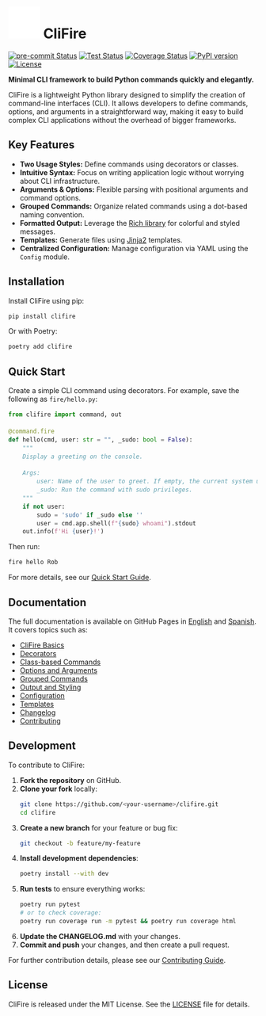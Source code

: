 # ![CliFire Logo](docs/docs/assets/logo-for-readme.svg) CliFire

[![pre-commit Status](https://github.com/rlizana/clifire/actions/workflows/pre-commit.yml/badge.svg)](https://github.com/rlizana/clifire/actions/workflows/pre-commit.yml)
[![Test Status](https://github.com/rlizana/clifire/actions/workflows/test.yml/badge.svg)](https://github.com/rlizana/clifire/actions/workflows/test.yml)
[![Coverage Status](https://coveralls.io/repos/github/rlizana/clifire/badge.svg?branch=main)](https://coveralls.io/github/rlizana/clifire?branch=main)
[![PyPI version](https://badge.fury.io/py/clifire.svg)](https://badge.fury.io/py/clifire)
[![License](https://img.shields.io/badge/License-MIT-blue.svg)](https://opensource.org/licenses/MIT)

**Minimal CLI framework to build Python commands quickly and elegantly.**

CliFire is a lightweight Python library designed to simplify the creation of command-line interfaces (CLI). It allows developers to define commands, options, and arguments in a straightforward way, making it easy to build complex CLI applications without the overhead of bigger frameworks.

## Key Features

- **Two Usage Styles:** Define commands using decorators or classes.
- **Intuitive Syntax:** Focus on writing application logic without worrying about CLI infrastructure.
- **Arguments & Options:** Flexible parsing with positional arguments and command options.
- **Grouped Commands:** Organize related commands using a dot-based naming convention.
- **Formatted Output:** Leverage the [Rich library](https://rich.readthedocs.io/) for colorful and styled messages.
- **Templates:** Generate files using [Jinja2](https://jinja.palletsprojects.com/) templates.
- **Centralized Configuration:** Manage configuration via YAML using the `Config` module.

## Installation

Install CliFire using pip:

```bash
pip install clifire
```

Or with Poetry:

```bash
poetry add clifire
```

## Quick Start

Create a simple CLI command using decorators. For example, save the following as `fire/hello.py`:

```python
from clifire import command, out

@command.fire
def hello(cmd, user: str = "", _sudo: bool = False):
    """
    Display a greeting on the console.

    Args:
        user: Name of the user to greet. If empty, the current system user is used.
        _sudo: Run the command with sudo privileges.
    """
    if not user:
        sudo = 'sudo' if _sudo else ''
        user = cmd.app.shell(f"{sudo} whoami").stdout
    out.info(f'Hi {user}!')
```

Then run:

```bash
fire hello Rob
```

For more details, see our [Quick Start Guide](https://rlizana.github.io/clifire/en/quick-start.md).

## Documentation

The full documentation is available on GitHub Pages in [English](http://127.0.0.1:8000/rlizana/clifire/en/) and [Spanish](http://127.0.0.1:8000/rlizana/clifire/es/es/). It covers topics such as:

- [CliFire Basics](https://rlizana.github.io/clifire/en/user-guide/basics.md)
- [Decorators](https://rlizana.github.io/clifire/en/user-guide/decorators.md)
- [Class-based Commands](https://rlizana.github.io/clifire/en/user-guide/classes.md)
- [Options and Arguments](https://rlizana.github.io/clifire/en/user-guide/options-arguments.md)
- [Grouped Commands](https://rlizana.github.io/clifire/en/user-guide/grouped-commands.md)
- [Output and Styling](https://rlizana.github.io/clifire/en/user-guide/output.md)
- [Configuration](https://rlizana.github.io/clifire/en/user-guide/config.md)
- [Templates](https://rlizana.github.io/clifire/en/user-guide/templates.md)
- [Changelog](https://rlizana.github.io/clifire/en/changelog.md)
- [Contributing](https://rlizana.github.io/clifire/en/contributing.md)

## Development

To contribute to CliFire:

1. **Fork the repository** on GitHub.
2. **Clone your fork** locally:
   ```bash
   git clone https://github.com/<your-username>/clifire.git
   cd clifire
   ```
3. **Create a new branch** for your feature or bug fix:
   ```bash
   git checkout -b feature/my-feature
   ```
4. **Install development dependencies**:
   ```bash
   poetry install --with dev
   ```
5. **Run tests** to ensure everything works:
   ```bash
   poetry run pytest
   # or to check coverage:
   poetry run coverage run -m pytest && poetry run coverage html
   ```
6. **Update the CHANGELOG.md** with your changes.
7. **Commit and push** your changes, and then create a pull request.

For further contribution details, please see our [Contributing Guide](https://rlizana.github.io/clifire/en/contributing.md).

## License

CliFire is released under the MIT License. See the [LICENSE](https://opensource.org/licenses/MIT) file for details.

